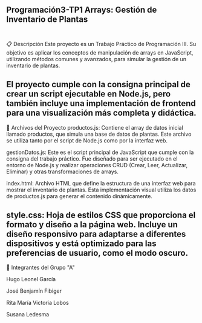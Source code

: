Programación3-TP1 Arrays: Gestión de Inventario de Plantas\
<br>
---
📋 Descripción
Este proyecto es un Trabajo Práctico de Programación III. Su objetivo es aplicar los conceptos de manipulación de arrays en JavaScript, utilizando métodos comunes y avanzados, para simular la gestión de un inventario de plantas.

El proyecto cumple con la consigna principal de crear un script ejecutable en Node.js, pero también incluye una implementación de frontend para una visualización más completa y didáctica.
<br>
---
📂 Archivos del Proyecto
productos.js: Contiene el array de datos inicial llamado productos, que simula una base de datos de plantas. Este archivo se utiliza tanto por el script de Node.js como por la interfaz web.

gestionDatos.js: Este es el script principal de JavaScript que cumple con la consigna del trabajo práctico. Fue diseñado para ser ejecutado en el entorno de Node.js y realizar operaciones CRUD (Crear, Leer, Actualizar, Eliminar) y otras transformaciones de arrays.

index.html: Archivo HTML que define la estructura de una interfaz web para mostrar el inventario de plantas. Esta implementación visual utiliza los datos de productos.js para generar el contenido dinámicamente.

style.css: Hoja de estilos CSS que proporciona el formato y diseño a la página web. Incluye un diseño responsivo para adaptarse a diferentes dispositivos y está optimizado para las preferencias de usuario, como el modo oscuro.
<br>
---
👥 Integrantes del Grupo "A"

Hugo Leonel García

José Benjamín Fibiger

Rita María Victoria Lobos

Susana Ledesma